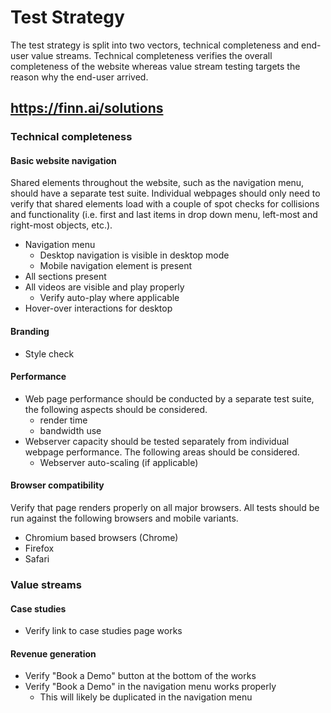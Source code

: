 # Test Strategy

The test strategy is split into two vectors, technical completeness and end-user value streams.
Technical completeness verifies the overall completeness of the website whereas value stream testing targets the reason why the end-user arrived.

## https://finn.ai/solutions

### Technical completeness

#### Basic website navigation

Shared elements throughout the website, such as the navigation menu, should have a separate test suite. 
Individual webpages should only need to verify that shared elements load with a couple of spot checks for collisions and functionality (i.e. first and last items in drop down menu, left-most and right-most objects, etc.).

- Navigation menu
  - Desktop navigation is visible in desktop mode
  - Mobile navigation element is present
- All sections present
- All videos are visible and play properly
  - Verify auto-play where applicable
- Hover-over interactions for desktop

#### Branding
- Style check

#### Performance
- Web page performance should be conducted by a separate test suite, the following aspects should be considered.
  - render time
  - bandwidth use
- Webserver capacity should be tested separately from individual webpage performance. The following areas should be considered.
  - Webserver auto-scaling (if applicable)

#### Browser compatibility
Verify that page renders properly on all major browsers. All tests should be run against the following browsers and mobile variants.
- Chromium based browsers (Chrome)
- Firefox
- Safari

### Value streams

#### Case studies

- Verify link to case studies page works

#### Revenue generation
- Verify "Book a Demo" button at the bottom of the works
- Verify "Book a Demo" in the navigation menu works properly
  - This will likely be duplicated in the navigation menu